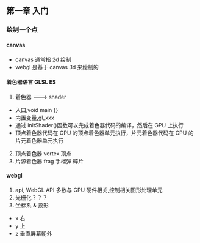 <!--
 * @Descripttion: santana
 * @LastEditTime: 2022-03-07 16:28:43
-->

## 第一章 入门

### 绘制一个点

#### canvas

-   canvas 通常指 2d 绘制
-   webgl 是基于 canvas 3d 来绘制的

#### 着色器语言 GLSL ES

1.  着色器 ---> shader

-   入口,void main {}
-   内置变量,gl_xxx
-   通过 initShader()函数可以完成着色器代码的编译，然后在 GPU 上执行
-   顶点着色器代码在 GPU 的顶点着色器单元执行，片元着色器代码在 GPU 的片元着色器单元执行

2.  顶点着色器 vertex 顶点
3.  片源着色器 frag 手榴弹 碎片

#### webgl

1.  api, WebGL API 多数与 GPU 硬件相关,控制相关图形处理单元
2.  光栅化？？？
3.  坐标系 & 投影

-   x 右
-   y 上
-   z 垂直屏幕朝外

